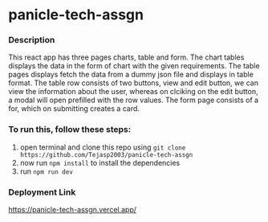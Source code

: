 # panicle-tech-assgn


### Description
 This react app has three pages charts, table and form. The chart tables displays the data in the form of chart with the given requirements. The table pages displays fetch the data from a dummy json file and displays in table format. The table row consists of two buttons, view and edit button, we can view the information about the user, whereas on clciking on the edit button, a modal will open prefilled with the row values. The form page consists of a for, which on submitting creates a card.
 
### To run this, follow these steps:

1. open terminal and clone this repo using `git clone https://github.com/Tejasp2003/panicle-tech-assgn`
2. now run `npm install` to install the dependencies
3. run `npm run dev`


### Deployment Link

https://panicle-tech-assgn.vercel.app/
